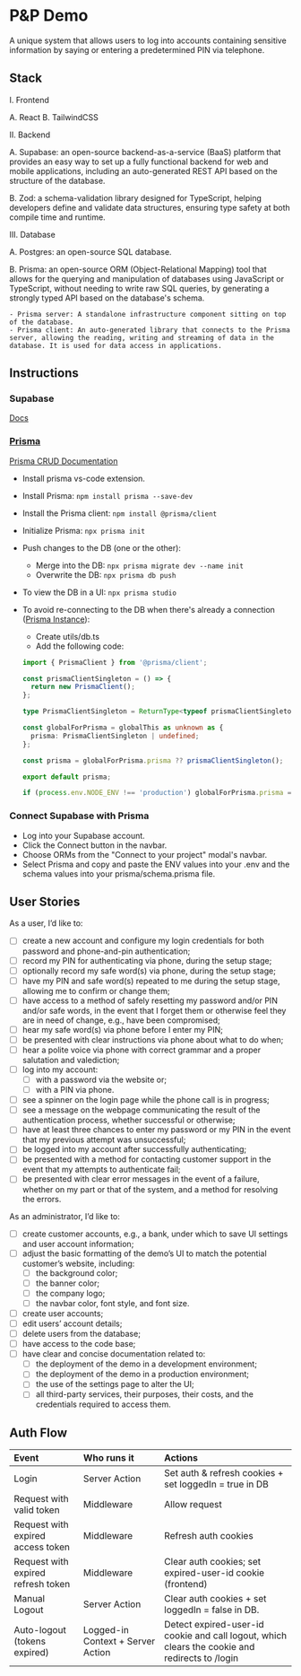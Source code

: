 # P&P Demo

A unique system that allows users to log into accounts containing sensitive information by saying or entering a predetermined PIN via telephone.

## Stack

I. Frontend

  A. React
  B. TailwindCSS

II. Backend

  A. Supabase: an open-source backend-as-a-service (BaaS) platform that provides an easy way to set up a fully functional backend for web and mobile applications, including an auto-generated REST API based on the structure of the database.

  B. Zod: a schema-validation library designed for TypeScript, helping developers define and validate data structures, ensuring type safety at both compile time and runtime.

III. Database

  A. Postgres: an open-source SQL database.

  B. Prisma: an open-source ORM (Object-Relational Mapping) tool that allows for the querying and manipulation of databases using JavaScript or TypeScript, without needing to write raw SQL queries, by generating a strongly typed API based on the database's schema.
  
    - Prisma server: A standalone infrastructure component sitting on top of the database.
    - Prisma client: An auto-generated library that connects to the Prisma server, allowing the reading, writing and streaming of data in the database. It is used for data access in applications.

## Instructions

### Supabase

[Docs](https://supabase.com/)

### [Prisma](https://www.prisma.io/docs)

[Prisma CRUD Documentation](https://www.prisma.io/docs/concepts/components/prisma-client/crud)

- Install prisma vs-code extension.
- Install Prisma: `npm install prisma --save-dev`
- Install the Prisma client: `npm install @prisma/client`
- Initialize Prisma: `npx prisma init`
- Push changes to the DB (one or the other):
  - Merge into the DB: `npx prisma migrate dev --name init`
  - Overwrite the DB: `npx prisma db push`
- To view the DB in a UI: `npx prisma studio`
- To avoid re-connecting to the DB when there's already a connection ([Prisma Instance](https://www.prisma.io/docs/guides/other/troubleshooting-orm/help-articles/nextjs-prisma-client-dev-practices#solution)):
  - Create utils/db.ts
  - Add the following code:

  ```ts
  import { PrismaClient } from '@prisma/client';

  const prismaClientSingleton = () => {
    return new PrismaClient();
  };

  type PrismaClientSingleton = ReturnType<typeof prismaClientSingleton>;

  const globalForPrisma = globalThis as unknown as {
    prisma: PrismaClientSingleton | undefined;
  };

  const prisma = globalForPrisma.prisma ?? prismaClientSingleton();

  export default prisma;

  if (process.env.NODE_ENV !== 'production') globalForPrisma.prisma = prisma;
  ```

### Connect Supabase with Prisma

- Log into your Supabase account.
- Click the Connect button in the navbar.
- Choose ORMs from the "Connect to your project" modal's navbar.
- Select Prisma and copy and paste the ENV values into your .env and the schema values into your prisma/schema.prisma file.

## User Stories

As a user, I’d like to:

- [ ] create a new account and configure my login credentials for both password and phone-and-pin authentication;
- [ ] record my PIN for authenticating via phone, during the setup stage;
- [ ] optionally record my safe word(s) via phone, during the setup stage;
- [ ] have my PIN and safe word(s) repeated to me during the setup stage, allowing me to confirm or change them;
- [ ] have access to a method of safely resetting my password and/or PIN and/or safe words, in the event that I forget them or otherwise feel they are in need of change, e.g., have been compromised;
- [ ] hear my safe word(s) via phone before I enter my PIN;
- [ ] be presented with clear instructions via phone about what to do when;
- [ ] hear a polite voice via phone with correct grammar and a proper salutation and valediction;
- [ ] log into my account:
  - [ ] with a password via the website or;
  - [ ] with a PIN via phone.
- [ ] see a spinner on the login page while the phone call is in progress;
- [ ] see a message on the webpage communicating the result of the authentication process, whether successful or otherwise;
- [ ] have at least three chances to enter my password or my PIN in the event that my previous attempt was unsuccessful;
- [ ] be logged into my account after successfully authenticating;
- [ ] be presented with a method for contacting customer support in the event that my attempts to authenticate fail;
- [ ] be presented with clear error messages in the event of a failure, whether on my part or that of the system, and a method for resolving the errors.

As an administrator, I’d like to:

- [ ] create customer accounts, e.g., a bank, under which to save UI settings and user account information;
- [ ] adjust the basic formatting of the demo’s UI to match the potential customer’s website, including:
  - [ ] the background color;
  - [ ] the banner color;
  - [ ] the company logo;
  - [ ] the navbar color, font style, and font size.
- [ ] create user accounts;
- [ ] edit users’ account details;
- [ ] delete users from the database;
- [ ] have access to the code base;
- [ ] have clear and concise documentation related to:
  - [ ] the deployment of the demo in a development environment;
  - [ ] the deployment of the demo in a production environment;
  - [ ] the use of the settings page to alter the UI;
  - [ ] all third-party services, their purposes, their costs, and the credentials required to access them.

## Auth Flow

| Event | Who runs it | Actions |
|:-----------|:--------------|:-----------|
| Login | Server Action | Set auth & refresh cookies + set loggedIn = true in DB |
| Request with valid token| Middleware | Allow request |
| Request with expired access token | Middleware | Refresh auth cookies |
| Request with expired refresh token | Middleware | Clear auth cookies; set expired-user-id cookie (frontend) |
| Manual Logout | Server Action | Clear auth cookies + set loggedIn = false in DB. |
| Auto-logout (tokens expired) | Logged-in Context + Server Action | Detect expired-user-id cookie and call logout, which clears the cookie and redirects to /login |
